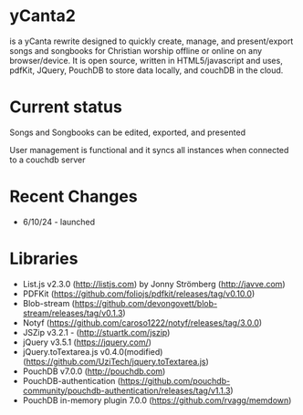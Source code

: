 # yCanta2
is a yCanta rewrite designed to quickly create, manage, and present/export songs and songbooks for Christian worship offline or online on any browser/device.  It is open source, written in HTML5/javascript and uses, pdfKit, JQuery, PouchDB to store data locally, and couchDB in the cloud.

# Current status
Songs and Songbooks can be edited, exported, and presented

User management is functional and it syncs all instances when connected to a couchdb server

# Recent Changes
* 6/10/24 - launched

# Libraries
* List.js v2.3.0 (http://listjs.com) by Jonny Strömberg (http://javve.com)
* PDFKit (https://github.com/foliojs/pdfkit/releases/tag/v0.10.0)
* Blob-stream (https://github.com/devongovett/blob-stream/releases/tag/v0.1.3)
* Notyf (https://github.com/caroso1222/notyf/releases/tag/3.0.0)
* JSZip v3.2.1 - (http://stuartk.com/jszip)
* jQuery v3.5.1 (https://jquery.com/)
* jQuery.toTextarea.js v0.4.0(modified) (https://github.com/UziTech/jquery.toTextarea.js)
* PouchDB v7.0.0 (http://pouchdb.com)
* PouchDB-authentication (https://github.com/pouchdb-community/pouchdb-authentication/releases/tag/v1.1.3)
* PouchDB in-memory plugin 7.0.0 (https://github.com/rvagg/memdown)
